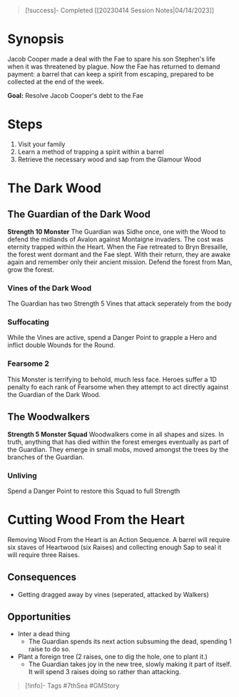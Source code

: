 
> [!success]- Completed [[20230414 Session Notes|04/14/2023]]

# Synopsis
Jacob Cooper made a deal with the Fae to spare his son Stephen's life when it was threatened by plague.  Now the Fae has returned to demand payment: a barrel that can keep a spirit from escaping, prepared to be collected at the end of the week.

**Goal:** Resolve Jacob Cooper's debt to the Fae

# Steps
1. Visit your family
2. Learn a method of trapping a spirit within a barrel
3. Retrieve the necessary wood and sap from the Glamour Wood

# The Dark Wood
## The Guardian of the Dark Wood
**Strength 10 Monster**
The Guardian was Sidhe once, one with the Wood to defend the midlands of Avalon against Montaigne invaders.  The cost was eternity trapped within the Heart.  When the Fae retreated to Bryn Bresaille, the forest went dormant and the Fae slept.  With their return, they are awake again and remember only their ancient mission.  Defend the forest from Man, grow the forest.

### Vines of the Dark Wood
The Guardian has two Strength 5 Vines that attack seperately from the body

### Suffocating
While the Vines are active, spend a Danger Point to grapple a Hero and inflict double Wounds for the Round.

### Fearsome 2
This Monster is terrifying to behold, much less face.  Heroes suffer a 1D penalty fo each rank of Fearsome when they attempt to act directly against the Guardian of the Dark Wood.

## The Woodwalkers
**Strength 5 Monster Squad**
Woodwalkers come in all shapes and sizes.  In truth, anything that has died within the forest emerges eventually as part of the Guardian.  They emerge in small mobs, moved amongst the trees by the branches of the Guardian.

### Unliving
Spend a Danger Point to restore this Squad to full Strength

# Cutting Wood From the Heart
Removing Wood From the Heart is an Action Sequence.  A barrel will require six staves of Heartwood (six Raises) and collecting enough Sap to seal it will require three Raises.

## Consequences
- Getting dragged away by vines (seperated, attacked by Walkers)

## Opportunities
- Inter a dead thing
	- The Guardian spends its next action subsuming the dead, spending 1 raise to do so.
- Plant a foreign tree (2 raises, one to dig the hole, one to plant it.)
	- The Guardian takes joy in the new tree, slowly making it part of itself.  It will spend 3 raises doing so rather than attacking.

> [!info]- Tags
> #7thSea #GMStory 

